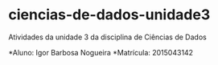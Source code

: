 # ciencias-de-dados-unidade3
Atividades da unidade 3 da disciplina de Ciências de Dados 

*Aluno: Igor Barbosa Nogueira
*Matrícula: 2015043142
